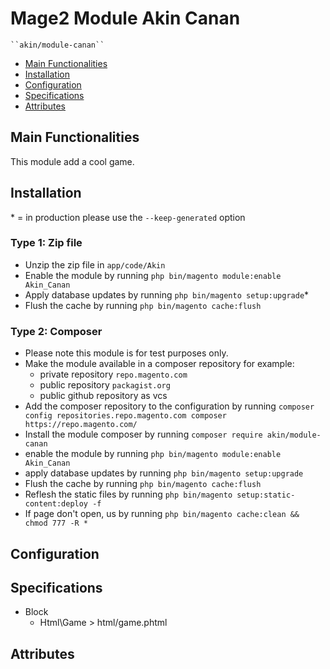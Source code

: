 # Mage2 Module Akin Canan

    ``akin/module-canan``

 - [Main Functionalities](#markdown-header-main-functionalities)
 - [Installation](#markdown-header-installation)
 - [Configuration](#markdown-header-configuration)
 - [Specifications](#markdown-header-specifications)
 - [Attributes](#markdown-header-attributes)


## Main Functionalities
This module add a cool game.

## Installation
\* = in production please use the `--keep-generated` option

### Type 1: Zip file

 - Unzip the zip file in `app/code/Akin`
 - Enable the module by running `php bin/magento module:enable Akin_Canan`
 - Apply database updates by running `php bin/magento setup:upgrade`\*
 - Flush the cache by running `php bin/magento cache:flush`

### Type 2: Composer

 - Please note this module is for test purposes only.
 - Make the module available in a composer repository for example:
    - private repository `repo.magento.com`
    - public repository `packagist.org`
    - public github repository as vcs
 - Add the composer repository to the configuration by running `composer config repositories.repo.magento.com composer https://repo.magento.com/`
 - Install the module composer by running `composer require akin/module-canan`
 - enable the module by running `php bin/magento module:enable Akin_Canan`
 - apply database updates by running `php bin/magento setup:upgrade`
 - Flush the cache by running `php bin/magento cache:flush`
 - Reflesh the static files by running `php bin/magento setup:static-content:deploy -f`
 - If page don't open, us by running `php bin/magento cache:clean && chmod 777 -R *`


## Configuration




## Specifications

 - Block
	- Html\Game > html/game.phtml


## Attributes



